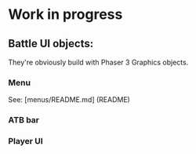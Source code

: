# Work in progress

## Battle UI objects:
They're obviously build with Phaser 3 Graphics objects. 


### Menu
See: [menus/README.md] (README)

### ATB bar

### Player UI
